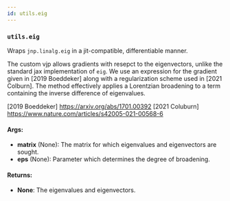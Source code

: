 ```yaml
---
id: utils.eig
---
```


    
### `utils.eig`
Wraps `jnp.linalg.eig` in a jit-compatible, differentiable manner.

The custom vjp allows gradients with resepct to the eigenvectors, unlike the
standard jax implementation of `eig`. We use an expression for the gradient
given in [2019 Boeddeker] along with a regularization scheme used in [2021
Colburn]. The method effectively applies a Lorentzian broadening to a term
containing the inverse difference of eigenvalues.

[2019 Boeddeker] https://arxiv.org/abs/1701.00392
[2021 Coluburn] https://www.nature.com/articles/s42005-021-00568-6

#### Args:
- **matrix** (None): The matrix for which eigenvalues and eigenvectors are sought.
- **eps** (None): Parameter which determines the degree of broadening.

#### Returns:
- **None**: The eigenvalues and eigenvectors.
